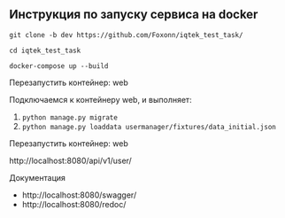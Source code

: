## Инструкция по запуску сервиса на docker

`git clone -b dev https://github.com/Foxonn/iqtek_test_task/`

`cd iqtek_test_task`

`docker-compose up --build`

Перезапустить контейнер: web

Подключаемся к контейнеру web, и выполняет:
1. `python manage.py migrate`
2. `python manage.py loaddata usermanager/fixtures/data_initial.json`

Перезапустить контейнер: web

http://localhost:8080/api/v1/user/

Документация
- http://localhost:8080/swagger/
- http://localhost:8080/redoc/
